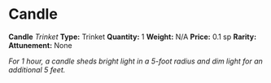# Candle

**Candle**
_Trinket_
**Type:** Trinket
**Quantity:** 1
**Weight:** N/A
**Price:** 0.1 sp
**Rarity:** 
**Attunement:** None

*For 1 hour, a candle sheds bright light in a 5-foot radius and dim light for an additional 5 feet.*
